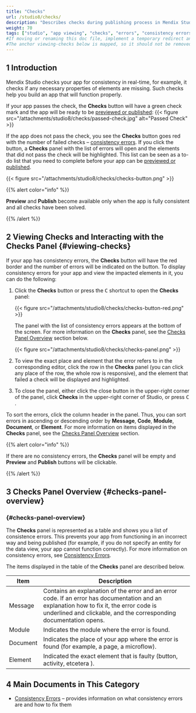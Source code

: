 ```yaml
---
title: "Checks"
url: /studio8/checks/
description: "Describes checks during publishing process in Mendix Studio."
weight: 70
tags: ["studio", "app viewing", "checks", "errors", "consistency errors"]
#If moving or renaming this doc file, implement a temporary redirect and let the respective team know they should update the URL in the product. See Mapping to Products for more details.
#The anchor viewing-checks below is mapped, so it should not be removed or changed.
---
```


## 1 Introduction 

Mendix Studio checks your app for consistency in real-time, for example, it checks if any necessary properties of elements are missing. Such checks help you build an app that will function properly. 

If your app passes the check, the **Checks** button will have a green check mark and the app will be ready to be [previewed or published](/studio8/publishing-app/):
{{< figure src="/attachments/studio8/checks/passed-check.jpg" alt="Passed Check" >}}

If the app does not pass the check, you see the **Checks** button goes red with the number of failed checks – [consistency errors](/studio8/consistency-errors/). If you click the button, a **Checks** panel with the list of errors will open and the elements that did not pass the check will be highlighted. This list can be seen as a to-do list that you need to complete before your app can be [previewed or published](/studio8/publishing-app/).

{{< figure src="/attachments/studio8/checks/checks-button.png" >}}

{{% alert color="info" %}}

**Preview** and **Publish** become available only when the app is fully consistent and all checks have been solved.

{{% /alert %}}

## 2 Viewing Checks and Interacting with the Checks Panel {#viewing-checks}

If your app has consistency errors, the **Checks** button will have the red border and the number of errors will be indicated on the button. To display consistency errors for your app and view the impacted elements in it, you can do the following:

1. Click the **Checks** button or press the <kbd>C</kbd> shortcut to open the **Checks** panel:

    {{< figure src="/attachments/studio8/checks/checks-button-red.png" >}}

    The panel with the list of consistency errors appears at the bottom of the screen. For more information on the **Checks** panel, see the [Checks Panel Overview](#checks-panel-overview) section below.

    {{< figure src="/attachments/studio8/checks/checks-panel.png" >}}

4. To view the exact place and element that the error refers to in the corresponding editor, click the row in the **Checks** panel (you can click any place of the row, the whole row is responsive), and the element that failed a check will be displayed and highlighted.

5. To close the panel, either click the close button in the upper-right corner of the panel, click **Checks** in the upper-right corner of Studio, or press <kbd>C</kbd> . 

To sort the errors, click the column header in the panel. Thus, you can sort errors in ascending or descending order by **Message**, **Code**, **Module**, **Document**, or **Element**. For more information on items displayed in the **Checks** panel, see the [Checks Panel Overview](#checks-panel-overview) section. 

{{% alert color="info" %}}

If there are no consistency errors, the **Checks** panel will be empty and **Preview** and **Publish** buttons will be clickable. 

{{% /alert %}}

## 3 Checks Panel Overview {#checks-panel-overview}

### {#checks-panel-overview}

The **Checks** panel is represented as a table and shows you a list of consistence errors. This prevents your app from functioning in an incorrect way and being published (for example, if you do not specify an entity for the data view, your app cannot function correctly). For more information on consistency errors, see [Consistency Errors](/studio8/consistency-errors/). 

The items displayed in the table of the **Checks** panel are described below. 

| Item     | Description                                                  |
| -------- | ------------------------------------------------------------ |
| Message  | Contains an explanation of the error and an error code. If an error has documentation and an explanation how to fix it, the error code is underlined and clickable, and the corresponding documentation opens. |
| Module   | Indicates the module where the error is found.               |
| Document | Indicates the place of your app where the error is found (for example, a page, a microflow). |
| Element  | Indicated the exact element that is faulty (button, activity, etcetera ). |

## 4 Main Documents in This Category

* [Consistency Errors](/studio8/consistency-errors/) – provides information on what consistency errors are and how to fix them
